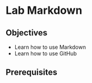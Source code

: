 # Lab Markdown

## Objectives

- Learn how to use Markdown
- Learn how to use GitHub

## Prerequisites

